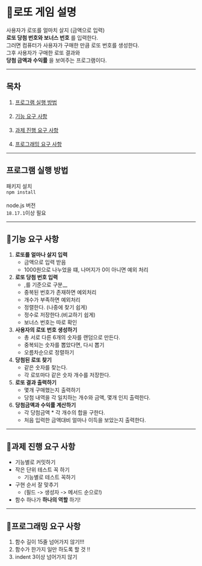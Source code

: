 # 🎱로또 게임 설명

사용자가 로또를 얼마치 살지 (금액으로 입력)
<br/> **로또 당첨 번호와 보너스 번호** 를 입력한다.
<br/>그러면 컴퓨터가 사용자가 구매한 만큼 로또 번호를 생성한다.
<br/>그후 사용자가 구매한 로또 결과와
<br/>**당첨 금액과 수익률** 을 보여주는 프로그램이다.

---

## 목차

1. [프로그램 실행 방법](#프로그램-실행-방법)
   <br><br>
2. [기능 요구 사항](#기능-요구-사항)
   <br/><br>
3. [과제 진행 요구 사항](#과제-진행-요구-사항)
   <br/><br>
4. [프로그래밍 요구 사항](#프로그래밍-요구-사항)

---

## 프로그램 실행 방법

패키지 설치<br>
`npm install`
<br><br>
node.js 버전
<br>
`18.17.1`이상 필요

---

## 🏅기능 요구 사항

1. **로또를 얼마나 살지 입력**
   - 금액으로 입력 받음
   - 1000원으로 나누었을 떄, 나머지가 0이 아니면 예외 처리
2. **로또 당첨 번호 입력**
   - ,를 기준으로 구분\_\_
   - 중복된 번호가 존재하면 예외처리
   - 개수가 부족하면 예외처리
   - 정렬한다. (나중에 찾기 쉽게)
   - 정수로 저장한다.(비교하기 쉽게)
   - 보너스 번호는 따로 확인
3. **사용자의 로또 번호 생성하기**
   - 총 서로 다른 6개의 숫자를 랜덤으로 만든다.
   - 중복되는 숫자를 뽑았다면, 다시 뽑기
   - 오름차순으로 정렬하기
4. **당첨된 로또 찾기**
   - 같은 숫자를 찾는다.
   - 각 로또마다 같은 숫자 개수를 저장한다.
5. **로또 결과 출력하기**
   - 몇개 구매했는지 출력하기
   - 당첨 내역을 각 일치하는 개수와 금액, 몇개 인지 출력한다.
6. **당첨금액과 수익률 계산하기**
   - 각 당첨금액 \* 각 개수의 합을 구한다.
   - 처음 입력한 금액대비 얼마나 이득을 보았는지 출력한다.

---

## 🔮과제 진행 요구 사항

- 기능별로 커밋하기
- 작은 단위 테스트 꼭 하기
  - 기능별로 테스트 꼭하기
- 구현 순서 잘 맞추기
  - (필드 -> 생성자 -> 메서드 순으로!)
- 함수 하나가 **하나의 역할** 하기!

---

## 📢프로그래밍 요구 사항

1. 함수 길이 15줄 넘어가지 않기!!!
2. 함수가 한가지 일만 하도록 할 것 !!
3. indent 3이상 넘어가지 않기
